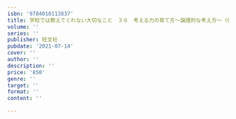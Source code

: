 ```yaml
---
isbn: '9784010113837'
title: 学校では教えてくれない大切なこと　３６　考える力の育て方～論理的な考え方～（仮）
volume: ''
series: ''
publisher: 旺文社
pubdate: '2021-07-14'
cover: ''
author: ''
description: ''
price: '850'
genre: ''
target: ''
format: ''
content: ''

---
```

